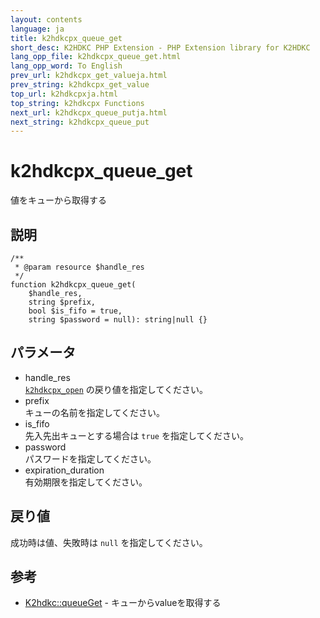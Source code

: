 ```yaml
---
layout: contents
language: ja
title: k2hdkcpx_queue_get
short_desc: K2HDKC PHP Extension - PHP Extension library for K2HDKC
lang_opp_file: k2hdkcpx_queue_get.html
lang_opp_word: To English
prev_url: k2hdkcpx_get_valueja.html
prev_string: k2hdkcpx_get_value
top_url: k2hdkcpxja.html
top_string: k2hdkcpx Functions
next_url: k2hdkcpx_queue_putja.html
next_string: k2hdkcpx_queue_put
---
```


# k2hdkcpx_queue_get
値をキューから取得する

## 説明

```
/**
 * @param resource $handle_res
 */
function k2hdkcpx_queue_get(
    $handle_res,
    string $prefix,
    bool $is_fifo = true,
    string $password = null): string|null {}
```


## パラメータ
- handle_res  
[`k2hdkcpx_open`](k2hdkcpx_openja.html) の戻り値を指定してください。
- prefix  
キューの名前を指定してください。
- is_fifo  
先入先出キューとする場合は `true` を指定してください。
- password  
パスワードを指定してください。
- expiration_duration  
有効期限を指定してください。


## 戻り値
成功時は値、失敗時は `null` を指定してください。

## 参考
- [K2hdkc::queueGet](k2hdkc_class_queuegetja.html) - キューからvalueを取得する 
